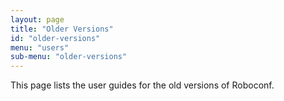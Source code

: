 ```yaml
---
layout: page
title: "Older Versions"
id: "older-versions"
menu: "users"
sub-menu: "older-versions"
---
```


This page lists the user guides for the old versions of Roboconf.
